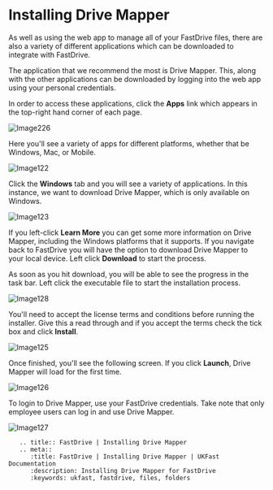 # Installing Drive Mapper

As well as using the web app to manage all of your FastDrive files, there are also a variety of different applications which can be downloaded to integrate with FastDrive.

The application that we recommend the most is Drive Mapper. This, along with the other applications can be downloaded by logging into the web app using your personal credentials.

In order to access these applications, click the __Apps__ link which appears in the top-right hand corner of each page.

![Image226](files/Image226.png)

Here you'll see a variety of apps for different platforms, whether that be Windows, Mac, or Mobile.

![Image122](files/Image122.png)

Click the __Windows__ tab and you will see a variety of applications. In this instance, we want to download Drive Mapper, which is only available on Windows.

![Image123](files/Image123.png)

If you left-click __Learn More__ you can get some more information on Drive Mapper, including the Windows platforms that it supports. If you navigate back to FastDrive you will have the option to download Drive Mapper to your local device. Left click __Download__ to start the process.

As soon as you hit download, you will be able to see the progress in the task bar. Left click the executable file to start the installation process.

![Image128](files/Image128.png)

You'll need to accept the license terms and conditions before running the installer. Give this a read through and if you accept the terms check the tick box and click __Install__.

![Image125](files/Image125.png)

Once finished, you'll see the following screen. If you click __Launch__, Drive Mapper will load for the first time.

![Image126](files/Image126.png)

To login to Drive Mapper, use your FastDrive credentials. Take note that only employee users can log in and use Drive Mapper.

![Image127](files/Image127.png)


```eval_rst
   .. title:: FastDrive | Installing Drive Mapper
   .. meta::
      :title: FastDrive | Installing Drive Mapper | UKFast Documentation
      :description: Installing Drive Mapper for FastDrive
      :keywords: ukfast, fastdrive, files, folders
```
